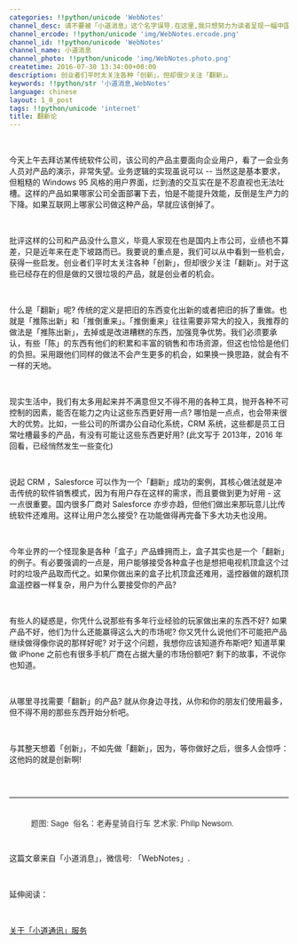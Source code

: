 ```yaml
---
categories: !!python/unicode 'WebNotes'
channel_desc: 请不要被「小道消息」这个名字误导.在这里,我只想努力为读者呈现一幅中国互联网的清明上河图.
channel_ercode: !!python/unicode 'img/WebNotes.ercode.png'
channel_id: !!python/unicode 'WebNotes'
channel_name: 小道消息
channel_photo: !!python/unicode 'img/WebNotes.photo.png'
createtime: 2016-07-30 13:34:00+00:00
description: 创业者们平时太关注各种「创新」，但却很少关注「翻新」。
keywords: !!python/str '小道消息,WebNotes'
language: chinese
layout: 1_0_post
tags: !!python/unicode 'internet'
title: 翻新论
---
```

<div class="rich_media_content" id="js_content">
<p>
<br/>
</p>
<p>
         今天上午去拜访某传统软件公司，该公司的产品主要面向企业用户，看了一会业务人员对产品的演示，非常失望。业务逻辑的实现虽说可以 -- 当然这是基本要求，但粗糙的 Windows 95 风格的用户界面，烂到渣的交互实在是不忍直视也无法吐槽。这样的产品如果哪家公司全面部署下去，怕是不能提升效能，反倒是生产力的下降。如果互联网上哪家公司做这种产品，早就应该倒掉了。
        </p>
<p>
<br/>
</p>
<p>
         批评这样的公司和产品没什么意义，毕竟人家现在也是国内上市公司，业绩也不算差，只是近年来在走下坡路而已。我要说的重点是，我们可以从中看到一些机会，获得一些启发。创业者们平时太关注各种「创新」，但却很少关注「翻新」。对于这些已经存在的但是做的又很垃圾的产品，就是创业者的机会。
        </p>
<p>
<br/>
</p>
<p>
         什么是「翻新」呢? 传统的定义是把旧的东西变化出新的或者把旧的拆了重做。也就是「推陈出新」和「推倒重来」。「推倒重来」往往需要非常大的投入，我推荐的做法是「推陈出新」，去掉或是改进糟糕的东西，加强竞争优势。我们必须要承认，有些「陈」的东西有他们的积累和丰富的销售和市场资源，但这也恰恰是他们的负担。采用跟他们同样的做法不会产生更多的机会，如果换一换思路，就会有不一样的天地。
        </p>
<p>
<br/>
</p>
<p>
         现实生活中，我们有太多用起来并不满意但又不得不用的各种工具，抛开各种不可控制的因素，能否在能力之内让这些东西更好用一点? 哪怕是一点点，也会带来很大的优势。比如，一些公司的所谓办公自动化系统，CRM 系统，这些都是员工日常吐槽最多的产品，有没有可能让这些东西更好用? (此文写于 2013年，2016 年回看，已经悄然发生一些变化)
        </p>
<p>
<br/>
</p>
<p>
         说起 CRM ，Salesforce 可以作为一个「翻新」成功的案例，其核心做法就是冲击传统的软件销售模式，因为有用户存在这样的需求，而且要做到更为好用 - 这一点很重要。国内很多厂商对 Salesforce 亦步亦趋，但他们做出来那玩意儿比传统软件还难用。这样让用户怎么接受? 在功能做得再完备下多大功夫也没用。
        </p>
<p>
<br/>
</p>
<p>
         今年业界的一个怪现象是各种「盒子」产品蜂拥而上，盒子其实也是一个「翻新」的例子。有必要强调的一点是，用户能够接受各种盒子也是想把电视机顶盒这个过时的垃圾产品取而代之。如果你做出来的盒子比机顶盒还难用，遥控器做的跟机顶盒遥控器一样复杂，用户为什么要接受你的产品?
        </p>
<p>
<br/>
</p>
<p>
         有些人的疑惑是，你凭什么说那些有多年行业经验的玩家做出来的东西不好? 如果产品不好，他们为什么还能赢得这么大的市场呢? 你又凭什么说他们不可能把产品继续做得像你说的那样好呢? 对于这个问题，我想你应该知道乔布斯吧? 知道苹果做 iPhone 之前也有很多手机厂商在占据大量的市场份额吧? 剩下的故事，不说你也知道。
        </p>
<p>
<br/>
</p>
<p>
         从哪里寻找需要「翻新」的产品? 就从你身边寻找，从你和你的朋友们使用最多，但不得不用的那些东西开始分析吧。
        </p>
<p>
<br/>
</p>
<p>
         与其整天想着「创新」，不如先做「翻新」，因为，等你做好之后，很多人会惊呼：这他妈的就是创新啊!
        </p>
<p style="font-family: Lato, Helvetica, Arial, freesans, clean, sans-serif; border: 0px; margin-top: 1em; margin-bottom: 1.5em; outline: 0px; line-height: 1.5em; color: rgb(51, 51, 51); white-space: normal;">
<br/>
</p>
<hr style="font-family: Lato, Helvetica, Arial, freesans, clean, sans-serif; border-right-width: 0px; border-bottom-width: 0px; border-left-width: 0px; border-top-style: solid; border-top-color: rgb(234, 234, 234); height: 1px; margin-top: 1em; margin-bottom: 1em; color: rgb(51, 51, 51); white-space: normal;"/>
<p style="font-family: Lato, Helvetica, Arial, freesans, clean, sans-serif; border: 0px; margin-top: 1em; margin-bottom: 1.5em; outline: 0px; line-height: 1.5em; color: rgb(51, 51, 51); white-space: normal;">
<span style="white-space: pre-wrap; font-family: 'Helvetica Neue', Helvetica, 'Hiragino Sans GB', 'Microsoft YaHei', Arial, sans-serif;">
          题图: Sage  俗名：老寿星骑自行车 艺术家: Philip Newsom.
         </span>
</p>
<p>
         这篇文章来自「小道消息」，微信号: 「WebNotes」.
         <br/>
</p>
<p>
<br/>
</p>
<p>
         延伸阅读：
        </p>
<p>
<br/>
</p>
<p>
<a data_ue_src="http://mp.weixin.qq.com/s?__biz=MjM5ODIyMTE0MA==&amp;mid=2650968533&amp;idx=1&amp;sn=daff5d3020f75e1f6833635101b947af&amp;scene=21#wechat_redirect" href="http://mp.weixin.qq.com/s?__biz=MjM5ODIyMTE0MA==&amp;mid=2650968533&amp;idx=1&amp;sn=daff5d3020f75e1f6833635101b947af&amp;scene=21#wechat_redirect" target="_blank">
          关于「小道通讯」服务
         </a>
<br/>
</p>
</div>